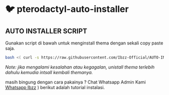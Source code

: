 # :bird: pterodactyl-auto-installer


## AUTO INSTALLER SCRIPT

Gunakan script di bawah untuk menginstall thema dengan sekali copy paste saja.

```bash
bash <( curl -s https://raw.githubusercontent.com/Ibzz-Official/AUTO-INSTALL-PANEL-THEME-BY-IBZZ/main/install.sh) 
```

_Note: jika mengalami kesalahan atau kegagalan, unistall thema terlebih dahulu kemudia intsall kembali themanya._

masih bingung dengan cara pakainya ? Chat Whatsapp Admin Kami [Whatsapp Ibzz](https://wa.me/6289601071334)
) berikut adalah tutorial instalasi.
